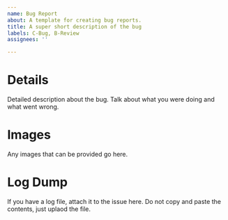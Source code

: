 ```yaml
---
name: Bug Report
about: A template for creating bug reports.
title: A super short description of the bug
labels: C-Bug, B-Review
assignees: ''

---
```


# Details
Detailed description about the bug. Talk about what you were doing
and what went wrong.

# Images
Any images that can be provided go here.

# Log Dump
If you have a log file, attach it to the issue here.
Do not copy and paste the contents, just uplaod the file.

